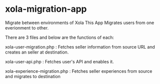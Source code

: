 # xola-migration-app
Migrate between environments of Xola
This App Migrates users from one everionment to other.

There are 3 files and below are the functions of each:

xola-user-migration.php : Fetches seller information from source URL and creates an seller at destination.

xola-user-api.php : Fetches user's API and enables it.

xola-experience-migration.php : Fetches seller experiences from source and migrates to destination

